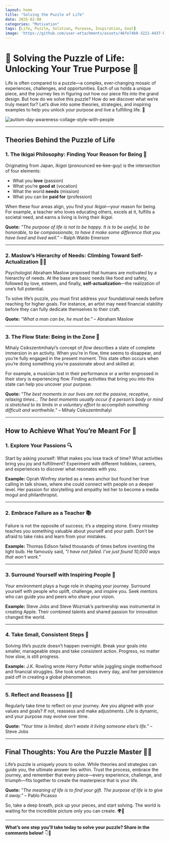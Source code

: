 ```yaml
---
layout: home
title: "Solving the Puzzle of Life"
date: 2025-02-08
categories: "Motivation"
tags: [Life, Puzzle, Solution, Purpose, Inspiration, Goal]
image: 'https://github.com/user-attachments/assets/46fe74b0-3221-4437-bfc6-14432a0cb3a3'
---
```


# 🧩 **Solving the Puzzle of Life: Unlocking Your True Purpose** 🌟

Life is often compared to a puzzle—a complex, ever-changing mosaic of experiences, challenges, and opportunities. Each of us holds a unique piece, and the journey lies in figuring out how our piece fits into the grand design. But how do we solve this puzzle? How do we discover what we’re truly meant for? Let’s dive into some theories, strategies, and inspiring examples to help you unlock your purpose and live a fulfilling life. 🚀

![autism-day-awareness-collage-style-with-people](https://github.com/user-attachments/assets/46fe74b0-3221-4437-bfc6-14432a0cb3a3)

---

## **Theories Behind the Puzzle of Life**

### 1. **The Ikigai Philosophy: Finding Your Reason for Being** 🎯
Originating from Japan, *Ikigai* (pronounced ee-kee-guy) is the intersection of four elements:
   - What you **love** (passion)
   - What you’re **good at** (vocation)
   - What the world **needs** (mission)
   - What you can be **paid for** (profession)

When these four areas align, you find your *Ikigai*—your reason for being. For example, a teacher who loves educating others, excels at it, fulfills a societal need, and earns a living is living their *Ikigai*.

**Quote:** *"The purpose of life is not to be happy. It is to be useful, to be honorable, to be compassionate, to have it make some difference that you have lived and lived well."* – Ralph Waldo Emerson

---

### 2. **Maslow’s Hierarchy of Needs: Climbing Toward Self-Actualization** 🧗‍♂️
Psychologist Abraham Maslow proposed that humans are motivated by a hierarchy of needs. At the base are basic needs like food and safety, followed by love, esteem, and finally, **self-actualization**—the realization of one’s full potential.

To solve life’s puzzle, you must first address your foundational needs before reaching for higher goals. For instance, an artist may need financial stability before they can fully dedicate themselves to their craft.

**Quote:** *"What a man can be, he must be."* – Abraham Maslow

---

### 3. **The Flow State: Being in the Zone** 🌊
Mihaly Csikszentmihalyi’s concept of *flow* describes a state of complete immersion in an activity. When you’re in flow, time seems to disappear, and you’re fully engaged in the present moment. This state often occurs when you’re doing something you’re passionate about and skilled at.

For example, a musician lost in their performance or a writer engrossed in their story is experiencing flow. Finding activities that bring you into this state can help you uncover your purpose.

**Quote:** *"The best moments in our lives are not the passive, receptive, relaxing times… The best moments usually occur if a person’s body or mind is stretched to its limits in a voluntary effort to accomplish something difficult and worthwhile."* – Mihaly Csikszentmihalyi

---

## **How to Achieve What You’re Meant For** 🌈

### 1. **Explore Your Passions** 🔍
Start by asking yourself: What makes you lose track of time? What activities bring you joy and fulfillment? Experiment with different hobbies, careers, and experiences to discover what resonates with you.

**Example:** Oprah Winfrey started as a news anchor but found her true calling in talk shows, where she could connect with people on a deeper level. Her passion for storytelling and empathy led her to become a media mogul and philanthropist.

---

### 2. **Embrace Failure as a Teacher** 📚
Failure is not the opposite of success; it’s a stepping stone. Every misstep teaches you something valuable about yourself and your path. Don’t be afraid to take risks and learn from your mistakes.

**Example:** Thomas Edison failed thousands of times before inventing the light bulb. He famously said, *"I have not failed. I've just found 10,000 ways that won't work."*

---

### 3. **Surround Yourself with Inspiring People** 👥
Your environment plays a huge role in shaping your journey. Surround yourself with people who uplift, challenge, and inspire you. Seek mentors who can guide you and peers who share your vision.

**Example:** Steve Jobs and Steve Wozniak’s partnership was instrumental in creating Apple. Their combined talents and shared passion for innovation changed the world.

---

### 4. **Take Small, Consistent Steps** 🐢
Solving life’s puzzle doesn’t happen overnight. Break your goals into smaller, manageable steps and take consistent action. Progress, no matter how slow, is still progress.

**Example:** J.K. Rowling wrote *Harry Potter* while juggling single motherhood and financial struggles. She took small steps every day, and her persistence paid off in creating a global phenomenon.

---

### 5. **Reflect and Reassess** 🧘‍♀️
Regularly take time to reflect on your journey. Are you aligned with your values and goals? If not, reassess and make adjustments. Life is dynamic, and your purpose may evolve over time.

**Quote:** *"Your time is limited, don’t waste it living someone else’s life."* – Steve Jobs

---

## **Final Thoughts: You Are the Puzzle Master** 🧩✨

Life’s puzzle is uniquely yours to solve. While theories and strategies can guide you, the ultimate answer lies within. Trust the process, embrace the journey, and remember that every piece—every experience, challenge, and triumph—fits together to create the masterpiece that is your life.

**Quote:** *"The meaning of life is to find your gift. The purpose of life is to give it away."* – Pablo Picasso

So, take a deep breath, pick up your pieces, and start solving. The world is waiting for the incredible picture only you can create. 🌍💖

---

**What’s one step you’ll take today to solve your puzzle? Share in the comments below!** 👇💬

